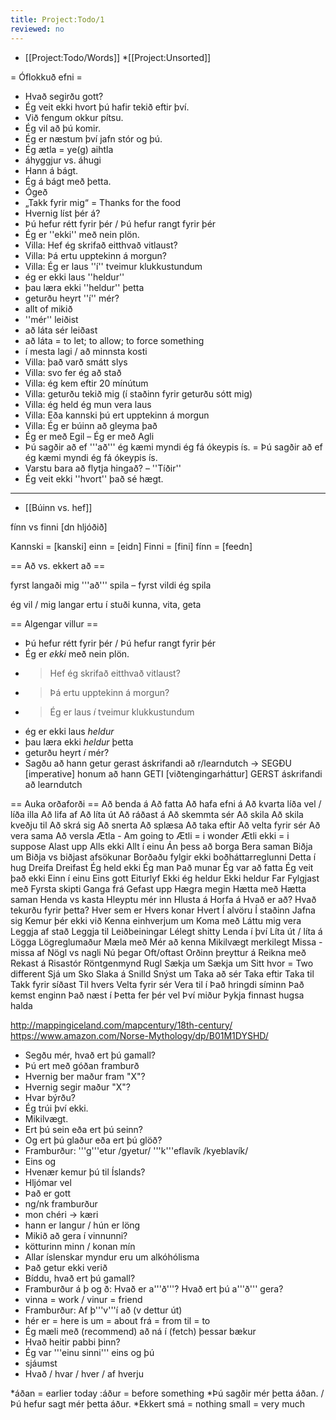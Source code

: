 ```yaml
---
title: Project:Todo/1
reviewed: no
---
```


* [[Project:Todo/Words]]
*[[Project:Unsorted]]

= Óflokkuð efni =
* Hvað segirðu gott?
* Ég veit ekki hvort þú hafir tekið eftir því.
* Við fengum okkur pítsu.
* Ég vil að þú komir.
* Ég er næstum því jafn stór og þú.
* Ég ætla = ye(g) aihtla
* áhyggjur vs. áhugi
* Hann á bágt.
* Ég á bágt með þetta.
* Ógeð
* „Takk fyrir mig“ = Thanks for the food
* Hvernig líst þér á?
* Þú hefur rétt fyrir þér / Þú hefur rangt fyrir þér
* Ég er ''ekki'' með nein plön.
* Villa: Hef ég skrifað eitthvað vitlaust?
* Villa: Þá ertu upptekinn á morgun?
* Villa: Ég er laus ''í'' tveimur klukkustundum
* ég er ekki laus ''heldur''
* þau læra ekki ''heldur'' þetta
* geturðu heyrt ''í'' mér?
* allt of mikið
* ''mér'' leiðist
* að láta sér leiðast
* að láta = to let; to allow; to force something
* í mesta lagi / að minnsta kosti
* Villa: það varð smátt slys
* Villa: svo fer ég að stað
* Villa: ég kem eftir 20 mínútum
* Villa: geturðu tekið mig (í staðinn fyrir geturðu sótt mig)
* Villa: ég held ég mun vera laus
* Villa: Eða kannski þú ert upptekinn á morgun
* Villa: Ég er búinn að gleyma það
* Ég er með Egil – Ég er með Agli
* Þú sagðir að ef '''að''' ég kæmi myndi ég fá ókeypis ís. = Þú sagðir að ef ég kæmi myndi ég fá ókeypis ís.
* Varstu bara að flytja hingað? – ''Tíðir''
* Ég veit ekki ''hvort'' það sé hægt.

***

* [[Búinn vs. hef]]

fínn vs finni [dn hljóðið]

Kannski = [kanski] einn = [eidn] Finni = [fini] fínn = [feedn]

== Að vs. ekkert að ==

fyrst langaði mig '''að''' spila – fyrst vildi ég spila

ég vil / mig langar ertu í stuði kunna, vita, geta

== Algengar villur ==
* Þú hefur rétt fyrir þér / Þú hefur rangt fyrir þér
* Ég er *ekki* með nein plön.
* > Hef ég skrifað eitthvað vitlaust?
* > Þá ertu upptekinn á morgun?
* > Ég er laus *í* tveimur klukkustundum
* ég er ekki laus *heldur*
* þau læra ekki *heldur* þetta
* geturðu heyrt *í* mér?
* Sagðu að hann getur gerast áskrifandi að r/learndutch -> SEGÐU [imperative] honum að hann GETI [viðtengingarháttur] GERST áskrifandi að learndutch

== Auka orðaforði ==
Að benda á
Að fatta
Að hafa efni á
Að kvarta
líða vel / líða illa
Að lifa af
Að líta út
Að ráðast á
Að skemmta sér
Að skila
Að skila kveðju til
Að skrá sig
Að snerta
Að splæsa
Að taka eftir
Að velta fyrir sér
Að vera sama
Að versla
Ætla - Am going to
Ætli = i wonder
Ætli ekki = i suppose
Alast upp
Alls ekki
Allt í einu
Án þess að borga
Bera saman
Biðja um
Biðja vs biðjast afsökunar
Borðaðu fylgir ekki boðháttarreglunni
Detta í hug
Dreifa
Dreifast
Ég held ekki
Ég man Það munar
Ég var að fatta
Ég veit það ekki
Einn í einu
Eins gott
Eiturlyf
Ekki ég heldur
Ekki heldur
Far
Fylgjast með
Fyrsta skipti
Ganga frá
Gefast upp
Hægra megin
Hætta með
Hætta saman
Henda vs kasta
Hleyptu mér inn
Hlusta á
Horfa á
Hvað er að?
Hvað tekurðu fyrir þetta?
Hver sem er
Hvers konar
Hvert
Í alvöru
Í staðinn
Jafna sig
Kemur þér ekki við
Kenna einhverjum um
Koma með
Láttu mig vera
Leggja af stað
Leggja til
Leiðbeiningar
Lélegt shitty
Lenda í því
Líta út / líta á
Lögga
Lögreglumaður
Mæla með
Mér að kenna
Mikilvægt merkilegt
Missa - missa af
Nögl vs nagli
Nú þegar
Oft/oftast
Orðinn þreyttur á
Reikna með
Rekast á
Risastór
Röntgenmynd
Rugl
Sækja um
Sækja um
Sitt hvor = Two different
Sjá um
Sko
Slaka á
Snilld
Snýst um
Taka að sér
Taka eftir
Taka til
Takk fyrir síðast
Til hvers
Velta fyrir sér
Vera til í
Það hringdi síminn
Það kemst enginn
Það næst í
Þetta fer þér vel
Því miður
Þykja finnast hugsa halda

http://mappingiceland.com/mapcentury/18th-century/
https://www.amazon.com/Norse-Mythology/dp/B01M1DYSHD/

* Segðu mér, hvað ert þú gamall?
* Þú ert með góðan framburð
* Hvernig ber maður fram "X"?
* Hvernig segir maður "X"?
* Hvar býrðu?
* Ég trúi því ekki.
* Mikilvægt.
* Ert þú sein eða ert þú seinn?
* Og ert þú glaður eða ert þú glöð?
* Framburður: '''g'''etur /gyetur/ '''k'''eflavík /kyeblavík/
* Eins og
* Hvenær kemur þú til Íslands?
* Hljómar vel
* Það er gott
* ng/nk framburður
* mon chéri → kæri
* hann er langur / hún er löng
* Mikið að gera í vinnunni?
* kötturinn minn / konan mín
* Allar íslenskar myndur eru um alkóhólisma
* Það getur ekki verið
* Bíddu, hvað ert þú gamall?
* Framburður á þ og ð: Hvað er a'''ð'''? Hvað ert þú a'''ð''' gera?
* vinna = work / vinur = friend
* Framburður: Af þ'''v'''í að (v dettur út)
* hér er = here is um = about frá = from til = to
* Ég mæli með (recommend) að ná í (fetch) þessar bækur
* Hvað heitir pabbi þinn?
* Ég var '''einu sinni''' eins og þú
* sjáumst
* Hvað / hvar / hver / af hverju

*áðan = earlier today
:áður = before something
*Þú sagðir mér þetta áðan. / Þú hefur sagt mér þetta áður.
*Ekkert smá = nothing small = very much

